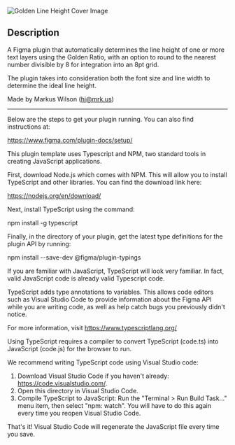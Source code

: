 ![Golden Line Height Cover Image](https://s3-alpha-sig.figma.com/plugins/1203442582691456980/47654/94334941/03b859dc-6da8-4d11-a324-a73437e99f15-cover?Expires=1676851200&Signature=ieaSpEPClMhp2R0qah59K~Qw8PergKvZ3LUe0vSv20DCnD7~64JmDmCRRr3F-a5mm3Yj94xo77J5oXezhBPvg0bD17iw3~v6iz33UJVtkXTZSuDIWNG-fVbnNtPR~z4hNN6XB~FZJzGDqg-LzZeQK5uzK-cXpso0mmMaPyv7clRpRbctDhhANXQTFLPqzSsuCg4BXdudwimkTOUGokBoOEVX9NmkRh6MmgYxxCS9554bEZWgPrAVjAEDiChBUa-0zNBKQfLAQmcxBcxTOOGeO5jLSbyHsEWjARvUuzNxNMsphDf0mrdoaz9Z8bAP6VHAEda3e4g9zR~x1~wkzjcn3Q__&Key-Pair-Id=APKAQ4GOSFWCVNEHN3O4 'Cover Image')

## Description

A Figma plugin that automatically determines the line height of one or more text layers using the Golden Ratio, with an option to round to the nearest number divisible by 8 for integration into an 8pt grid.

The plugin takes into consideration both the font size and line width to determine the ideal line height.

Made by Markus Wilson (hi@mrk.us)

---

Below are the steps to get your plugin running. You can also find instructions at:

https://www.figma.com/plugin-docs/setup/

This plugin template uses Typescript and NPM, two standard tools in creating JavaScript applications.

First, download Node.js which comes with NPM. This will allow you to install TypeScript and other
libraries. You can find the download link here:

https://nodejs.org/en/download/

Next, install TypeScript using the command:

npm install -g typescript

Finally, in the directory of your plugin, get the latest type definitions for the plugin API by running:

npm install --save-dev @figma/plugin-typings

If you are familiar with JavaScript, TypeScript will look very familiar. In fact, valid JavaScript code
is already valid Typescript code.

TypeScript adds type annotations to variables. This allows code editors such as Visual Studio Code
to provide information about the Figma API while you are writing code, as well as help catch bugs
you previously didn't notice.

For more information, visit https://www.typescriptlang.org/

Using TypeScript requires a compiler to convert TypeScript (code.ts) into JavaScript (code.js)
for the browser to run.

We recommend writing TypeScript code using Visual Studio code:

1. Download Visual Studio Code if you haven't already: https://code.visualstudio.com/.
2. Open this directory in Visual Studio Code.
3. Compile TypeScript to JavaScript: Run the "Terminal > Run Build Task..." menu item,
   then select "npm: watch". You will have to do this again every time
   you reopen Visual Studio Code.

That's it! Visual Studio Code will regenerate the JavaScript file every time you save.
